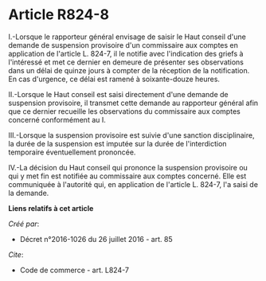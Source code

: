 # Article R824-8

I.-Lorsque le rapporteur général envisage de saisir le Haut conseil d'une demande de suspension provisoire d'un commissaire
aux comptes en application de l'article L. 824-7, il le notifie avec l'indication des griefs à l'intéressé et met ce dernier
en demeure de présenter ses observations dans un délai de quinze jours à compter de la réception de la notification. En cas
d'urgence, ce délai est ramené à soixante-douze heures. 

II.-Lorsque le Haut conseil est saisi directement d'une demande de suspension provisoire, il transmet cette demande au
rapporteur général afin que ce dernier recueille les observations du commissaire aux comptes concerné conformément au I. 

III.-Lorsque la suspension provisoire est suivie d'une sanction disciplinaire, la durée de la suspension est imputée sur la
durée de l'interdiction temporaire éventuellement prononcée. 

IV.-La décision du Haut conseil qui prononce la suspension provisoire ou qui y met fin est notifiée au commissaire aux
comptes concerné. Elle est communiquée à l'autorité qui, en application de l'article L. 824-7, l'a saisi de la demande.

**Liens relatifs à cet article**

_Créé par_:

  - Décret n°2016-1026 du 26 juillet 2016 - art. 85

_Cite_:

  - Code de commerce - art. L824-7

